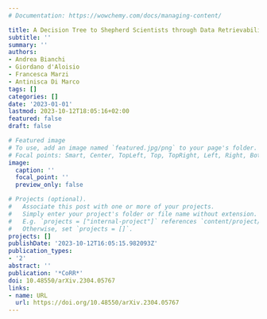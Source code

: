 ```yaml
---
# Documentation: https://wowchemy.com/docs/managing-content/

title: A Decision Tree to Shepherd Scientists through Data Retrievability
subtitle: ''
summary: ''
authors:
- Andrea Bianchi
- Giordano d'Aloisio
- Francesca Marzi
- Antinisca Di Marco
tags: []
categories: []
date: '2023-01-01'
lastmod: 2023-10-12T18:05:16+02:00
featured: false
draft: false

# Featured image
# To use, add an image named `featured.jpg/png` to your page's folder.
# Focal points: Smart, Center, TopLeft, Top, TopRight, Left, Right, BottomLeft, Bottom, BottomRight.
image:
  caption: ''
  focal_point: ''
  preview_only: false

# Projects (optional).
#   Associate this post with one or more of your projects.
#   Simply enter your project's folder or file name without extension.
#   E.g. `projects = ["internal-project"]` references `content/project/deep-learning/index.md`.
#   Otherwise, set `projects = []`.
projects: []
publishDate: '2023-10-12T16:05:15.982093Z'
publication_types:
- '2'
abstract: ''
publication: '*CoRR*'
doi: 10.48550/arXiv.2304.05767
links:
- name: URL
  url: https://doi.org/10.48550/arXiv.2304.05767
---
```

